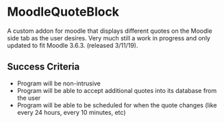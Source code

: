 # MoodleQuoteBlock
 A custom addon for moodle that displays different quotes on the Moodle side tab as the user desires. Very much still a work in progress and only updated to fit Moodle 3.6.3. (released 3/11/19).
## Success Criteria 
- Program will be non-intrusive
- Program will be able to accept additional quotes into its database from the user
- Program will be able to be scheduled for when the quote changes (like every 24 hours, every 10 minutes, etc)

